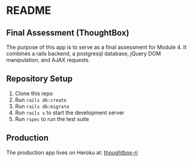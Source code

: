# README

## Final Assessment (ThoughtBox)

The purpose of this app is to serve as a final assessment for Module 4. It combines a rails backend, a postgresql database, jQuery DOM manipulation, and AJAX requests.

## Repository Setup

1. Clone this repo
2. Run ```rails db:create```
3. Run ```rails db:migrate```
4. Run ```rails s``` to start the development server
5. Run ```rspec``` to run the test suite

## Production

The production app lives on Heroku at: [thoughtbox-rj](http://thoughtbox-rj.herokuapp.com/)

